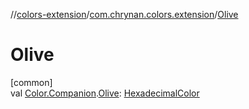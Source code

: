 //[colors-extension](../../index.md)/[com.chrynan.colors.extension](index.md)/[Olive](-olive.md)

# Olive

[common]\
val [Color.Companion](../../../colors-core/colors-core/com.chrynan.colors/-color/-companion/index.md).[Olive](-olive.md): [HexadecimalColor](../../../colors-core/colors-core/com.chrynan.colors/-hexadecimal-color/index.md)
